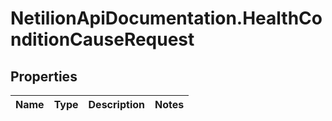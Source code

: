 # NetilionApiDocumentation.HealthConditionCauseRequest

## Properties
Name | Type | Description | Notes
------------ | ------------- | ------------- | -------------
